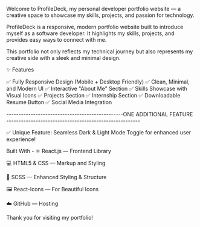 Welcome to ProfileDeck, my personal developer portfolio website — a creative space to showcase my skills, projects, and passion for technology.

ProfileDeck is a responsive, modern portfolio website built to introduce myself as a software developer. It highlights my skills, projects, and provides easy ways to connect with me.

This portfolio not only reflects my technical journey but also represents my creative side with a sleek and minimal design.

✨ Features

✅ Fully Responsive Design (Mobile + Desktop Friendly)
✅ Clean, Minimal, and Modern UI
✅ Interactive "About Me" Section
✅ Skills Showcase with Visual Icons
✅ Projects Section 
✅ Internship Section 
✅ Downloadable Resume Button
✅ Social Media Integration


------------------------------------------------ONE ADDITIONAL FEATURE -------------------------------------------------------

✅ Unique Feature: Seamless Dark & Light Mode Toggle for enhanced user experience!



Built With - 
⚛️ React.js — Frontend Library

💻 HTML5 & CSS — Markup and Styling

🎨 SCSS — Enhanced Styling & Structure

🖼️ React-Icons — For Beautiful Icons

☁️  GitHub —  Hosting



Thank you for visiting my portfolio!
